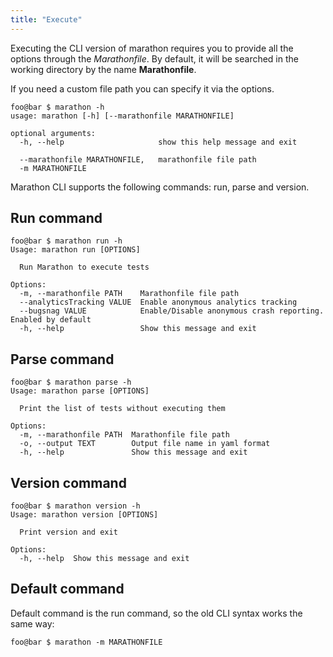 ```yaml
---
title: "Execute"
---
```


Executing the CLI version of marathon requires you to provide all the options through the *Marathonfile*. 
By default, it will be searched in the working directory by the name **Marathonfile**.

If you need a custom file path you can specify it via the options.

```shell-session
foo@bar $ marathon -h
usage: marathon [-h] [--marathonfile MARATHONFILE]

optional arguments:
  -h, --help                     show this help message and exit

  --marathonfile MARATHONFILE,   marathonfile file path
  -m MARATHONFILE
```

Marathon CLI supports the following commands: run, parse and version.

## Run command
```shell-session
foo@bar $ marathon run -h
Usage: marathon run [OPTIONS]

  Run Marathon to execute tests

Options:
  -m, --marathonfile PATH    Marathonfile file path
  --analyticsTracking VALUE  Enable anonymous analytics tracking
  --bugsnag VALUE            Enable/Disable anonymous crash reporting. Enabled by default
  -h, --help                 Show this message and exit
```

## Parse command
```shell-session
foo@bar $ marathon parse -h
Usage: marathon parse [OPTIONS]

  Print the list of tests without executing them

Options:
  -m, --marathonfile PATH  Marathonfile file path
  -o, --output TEXT        Output file name in yaml format
  -h, --help               Show this message and exit
```

## Version command
```shell-session
foo@bar $ marathon version -h
Usage: marathon version [OPTIONS]

  Print version and exit

Options:
  -h, --help  Show this message and exit
```

## Default command
Default command is the run command, so the old CLI syntax works the same way:
```shell-session
foo@bar $ marathon -m MARATHONFILE
```
